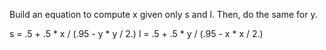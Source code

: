 Build an equation to compute x given only s and l. Then, do the same for y.

s = .5 + .5 * x / (.95 - y * y / 2.)
l = .5 + .5 * y / (.95 - x * x / 2.)
